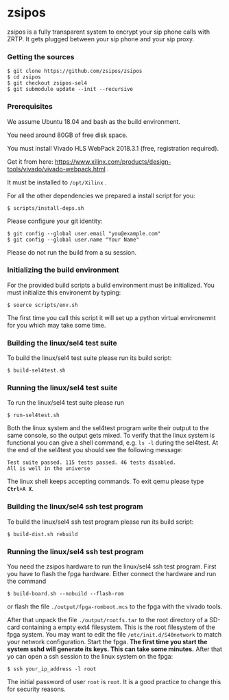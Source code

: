 # zsipos

zsipos is a fully transparent system to encrypt your sip phone calls with ZRTP. It gets plugged between your sip phone and your sip proxy.


### Getting the sources

	$ git clone https://github.com/zsipos/zsipos
	$ cd zsipos
	$ git checkout zsipos-sel4
	$ git submodule update --init --recursive


### Prerequisites

We assume Ubuntu 18.04 and bash as the build environment.

You need around 80GB of free disk space.

You must install Vivado HLS WebPack 2018.3.1 (free, registration required). 

Get it from here: https://www.xilinx.com/products/design-tools/vivado/vivado-webpack.html .

It must be installed to `/opt/Xilinx` .


For all the other dependencies we prepared a install script for you:

	$ scripts/install-deps.sh


Please configure your git identity:

	$ git config --global user.email "you@example.com"
	$ git config --global user.name "Your Name"


Please do not run the build from a su session.


### Initializing the build environment

For the provided build scripts a build environment must be initialized.
You must initialize this environemt by typing:

	$ source scripts/env.sh

The first time you call this script it will set up a python virtual environemnt for you which may take some time.

### Building the linux/sel4 test suite

To build the linux/sel4 test suite please run its build script:

	$ build-sel4test.sh

### Running the linux/sel4 test suite

To run the linux/sel4 test suite please run 

	$ run-sel4test.sh

Both the linux system and the sel4test program write their output to the same console, so the output gets mixed.
To verify that the linux system is functional you can give a shell command, e.g. `ls -l` during the sel4test.
At the end of the sel4test you should see the following message:

	Test suite passed. 115 tests passed. 46 tests disabled.
	All is well in the universe


The linux shell keeps accepting commands. To exit qemu please type **`Ctrl+A X`**.

### Building the linux/sel4 ssh test program

To build the linux/sel4 ssh test program please run its build script:

	$ build-dist.sh rebuild

### Running the linux/sel4 ssh test program

You need the zsipos hardware to run the linux/sel4 ssh test program.
First you have to flash the fpga hardware. Either connect the hardware and run the command

	$ build-board.sh --nobuild --flash-rom

or flash the file `./output/fpga-romboot.mcs` to the fpga with the vivado tools.

After that unpack the file `./output/rootfs.tar` to the root directory of a SD-card containing a empty ext4 filesystem. 
This is the root filesystem of the fpga system. You may want to edit the file `/etc/init.d/S40network`
to match your network configuration. Start the fpga. 
**The first time you start the system sshd will generate its keys. This can take some minutes.**
After that yo can open a ssh session to the linux system on the fpga:

	$ ssh your_ip_address -l root

The initial password of user `root` is `root`. It is a good practice to change this for security reasons.

